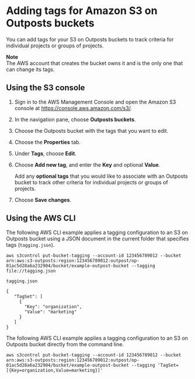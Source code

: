 # Adding tags for Amazon S3 on Outposts buckets<a name="S3OutpostsBucketTags"></a>

You can add tags for your S3 on Outposts buckets to track criteria for individual projects or groups of projects\.

**Note**  
The AWS account that creates the bucket owns it and is the only one that can change its tags\.

## Using the S3 console<a name="s3-outposts-add-bucket-tags"></a>

1. Sign in to the AWS Management Console and open the Amazon S3 console at [https://console\.aws\.amazon\.com/s3/](https://console.aws.amazon.com/s3/)\.

1. In the navigation pane, choose **Outposts buckets**\.

1. Choose the Outposts bucket with the tags that you want to edit\.

1. Choose the **Properties** tab\.

1. Under **Tags**, choose **Edit**\.

1. Choose **Add new tag**, and enter the **Key** and optional **Value**\.

   Add any **optional tags** that you would like to associate with an Outposts bucket to track other criteria for individual projects or groups of projects\.

1. Choose **Save changes**\.

## Using the AWS CLI<a name="S3OutpostsBucketTagsCLI"></a>

The following AWS CLI example applies a tagging configuration to an S3 on Outposts bucket using a JSON document in the current folder that specifies tags \(`tagging.json`\)\.

```
aws s3control put-bucket-tagging --account-id 123456789012 --bucket arn:aws:s3-outposts:region:123456789012:outpost/op-01ac5d28a6a232904/bucket/example-outpost-bucket --tagging file://tagging.json

tagging.json

{
   "TagSet": [
     {
       "Key": "organization",
       "Value": "marketing"
     }
   ]
}
```

The following AWS CLI example applies a tagging configuration to an S3 on Outposts bucket directly from the command line\.

```
aws s3control put-bucket-tagging --account-id 123456789012 --bucket arn:aws:s3-outposts:region:123456789012:outpost/op-01ac5d28a6a232904/bucket/example-outpost-bucket --tagging 'TagSet=[{Key=organization,Value=marketing}]'
```